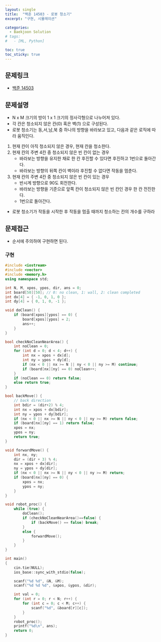 ```yaml
---
layout: single
title:  "백준 14503 - 로봇 청소기"
excerpt: "구현, 시뮬레이션"

categories:
  - Baekjoon Solution
# tags:
#   - [ML, Python]

toc: true
toc_sticky: true
---
```


## 문제링크
- [백준 14503](https://www.acmicpc.net/problem/14503)

## 문제설명
- N x M 크기의 방이 1 x 1 크기의 정사각형으로 나누어져 있다.
- 각 칸은 청소되지 않은 칸(0) 혹은 벽(1) 으로 구성된다.
- 로봇 청소기는 동,서,남,북 중 하나의 방향을 바라보고 있고, 다음과 같은 로직에 따라 움직인다.
1. 현재 칸이 아직 청소되지 않은 경우, 현재 칸을 청소한다.
2. 현재 칸의 주변 4칸 중 청소되지 않은 빈 칸이 없는 경우
    - 바라보는 방향을 유지한 채로 한 칸 후진할 수 있다면 후진하고 1번으로 돌아간다.
    - 바라보는 방향의 뒤쪽 칸이 벽이라 후진할 수 없다면 작동을 멈춘다.
3. 현재 칸의 주변 4칸 중 청소되지 않은 빈 칸이 있는 경우
    - 반시계 방향으로 90도 회전한다.
    - 바라보는 방향을 기준으로 앞쪽 칸이 청소되지 않은 빈 칸인 경우 한 칸 전진한다.
    - 1번으로 돌아간다.
- 로봇 청소기가 작동을 시작한 후 작동을 멈출 때까지 청소하는 칸의 개수를 구하라

## 문제접근
- 순서에 주의하여 구현하면 된다.

### 구현
```c++
#include <iostream>
#include <vector>
#include <memory.h>
using namespace std;

int N, M, xpos, ypos, dir, ans = 0;
int board[50][50]; // 0: no clean, 1: wall, 2: clean completed
int dx[4] = { -1, 0, 1, 0 };
int dy[4] = { 0, 1, 0, -1 };

void doClean() {
	if (board[xpos][ypos] == 0) {
		board[xpos][ypos] = 2;
		ans++;
	}
}

bool checkNoCleanNearArea() {
	int noClean = 0;
	for (int d = 0; d < 4; d++) {
		int nx = xpos + dx[d];
		int ny = ypos + dy[d];
		if (nx < 0 || nx >= N || ny < 0 || ny >= M) continue;
		if (board[nx][ny] == 0) noClean++;
	}
	if (noClean == 0) return false;
	else return true;
}

bool backMove() {
	// back direction
	int bdir = (dir+2) % 4;
	int nx = xpos + dx[bdir];
	int ny = ypos + dy[bdir];
	if (nx < 0 || nx >= N || ny < 0 || ny >= M) return false;
	if (board[nx][ny] == 1) return false;
	xpos = nx;
	ypos = ny;
	return true;
}

void forwardMove() {
	int nx, ny;
	dir = (dir + 3) % 4;
	nx = xpos + dx[dir];
	ny = ypos + dy[dir];
	if (nx < 0 || nx >= N || ny < 0 || ny >= M) return;
	if (board[nx][ny] == 0) {
		xpos = nx;
		ypos = ny;
	}
}

void robot_proc() {
	while (true) {
		doClean();
		if (checkNoCleanNearArea()==false) {
			if (backMove() == false) break;
		}
		else {
			forwardMove();
		}
	}
}

int main()
{
	cin.tie(NULL);
	ios_base::sync_with_stdio(false);

	scanf("%d %d", &N, &M);
	scanf("%d %d %d", &xpos, &ypos, &dir);

	int val = 0;
	for (int r = 0; r < N; r++) {
		for (int c = 0; c < M; c++) {
			scanf("%d", &board[r][c]);
		}
	}
	robot_proc();
	printf("%d\n", ans);
	return 0;
}
```
